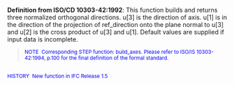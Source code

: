 ﻿**Definition from ISO/CD 10303-42:1992**:&nbsp;This function builds and returns three normalized orthogonal directions. u[3] is the direction of axis. u[1] is in the direction of the projection of ref_direction onto the plane normal to u[3] and u[2] is the cross product of u[3] and u[1]. Default values are supplied if input data is incomplete.

> <small><font color="#0000ff">NOTE
&nbsp;Corresponding STEP function: build_axes. Please refer
to ISO/IS
10303-42:1994, p.100 for the final definition of the formal
standard.&nbsp; <br>
  <br>
HISTORY&nbsp; New function in IFC Release 1.5 </font></small>

